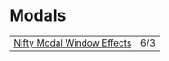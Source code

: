 # Modals

|  |  |
| :--- | :--- |
| [Nifty Modal Window Effects](https://tympanus.net/Development/ModalWindowEffects/) | 6/3 |

